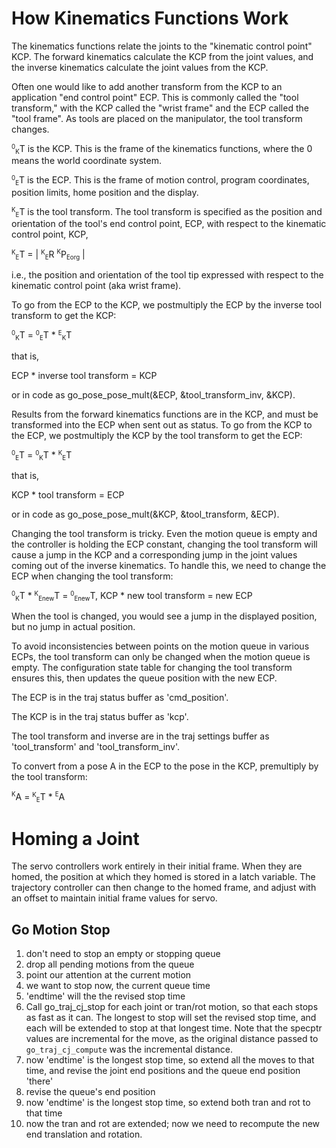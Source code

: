 How Kinematics Functions Work
============
  The kinematics functions relate the joints to the "kinematic control
  point" KCP. The forward kinematics calculate the KCP from the joint
  values, and the inverse kinematics calculate the joint values from
  the KCP. 

  Often one would like to add another transform from the KCP to an
  application "end control point" ECP. This is commonly called the
  "tool transform," with the KCP called the "wrist frame" and the ECP
  called the "tool frame". As tools are placed on the manipulator,
  the tool transform changes.

  <small><sup>0</sup><sub>K</sub></small>T is the KCP. This is the
  frame of the kinematics functions, where the 0 means the world
  coordinate system.

  <small><sup>0</sup><sub>E</sub></small>T is the ECP. This is the
  frame of motion control, program coordinates, position limits, home
  position and the display.

  <small><sup>K</sup><sub>E</sub></small>T is the tool transform.
  The tool transform is specified as the position and orientation
  of the tool's end control point, ECP, with respect to the kinematic
  control point, KCP,

  <small><sup>K</sup><sub>E</sub></small>T = | <small><sup>K</sup><sub>E</sub></small>R <sup><small>K</small></sup>P<sub><small>Eorg</small></sub> |

  i.e., the position and orientation of the tool tip expressed with
  respect to the kinematic control point (aka wrist frame).

  To go from the ECP to the KCP, we postmultiply the ECP by the
  inverse tool transform to get the KCP:

  <small><sup>0</sup><sub>K</sub></small>T = <small><sup>0</sup><sub>E</sub></small>T * <small><sup>E</sup><sub>K</sub></small>T

  that is, 
  
  ECP * inverse tool transform = KCP
  
  or in code as go_pose_pose_mult(&ECP, &tool_transform_inv, &KCP).

  Results from the forward kinematics functions are in the KCP, and
  must be transformed into the ECP when sent out as status. To go from the KCP to the ECP, we postmultiply the KCP by the tool transform to get the ECP:

  <small><sup>0</sup><sub>E</sub></small>T = <small><sup>0</sup><sub>K</sub></small>T * <small><sup>K</sup><sub>E</sub></small>T

  that is,

  KCP * tool transform = ECP

  or in code as go_pose_pose_mult(&KCP, &tool_transform, &ECP).

  Changing the tool transform is tricky. Even the motion queue is
  empty and the controller is holding the ECP constant, changing the
  tool transform will cause a jump in the KCP and a corresponding jump
  in the joint values coming out of the inverse kinematics. To handle
  this, we need to change the ECP when changing the tool transform:

  <small><sup>0</sup><sub>K</sub></small>T * <small><sup>K</sup><sub>Enew</sub></small>T = <small><sup>0</sup><sub>Enew</sub></small>T, KCP * new tool transform = new ECP

  When the tool is changed, you would see a jump in the displayed
  position, but no jump in actual position.

  To avoid inconsistencies between points on the motion queue in
  various ECPs, the tool transform can only be changed when the
  motion queue is empty. The configuration state table for changing
  the tool transform ensures this, then updates the queue position
  with the new ECP.

  The ECP is in the traj status buffer as 'cmd_position'.

  The KCP is in the traj status buffer as 'kcp'.

  The tool transform and inverse are in the traj settings buffer
  as 'tool_transform' and 'tool_transform_inv'.

  To convert from a pose A in the ECP to the pose in the KCP, premultiply
  by the tool transform:

  <sup><small>K</small></sup>A = <small><sup>K</sup><sub>E</sub></small>T * <sup><small>E</small></sup>A


Homing a Joint
======
  The servo controllers work entirely in their initial frame. When   they are homed, the position at which they homed is stored in a   latch variable. The trajectory controller can then change to the homed frame, and adjust with an offset to maintain initial frame
  values for servo.

Go Motion Stop
----
1. don't need to stop an empty or stopping queue 
2. drop all pending motions from the queue
3.  point our attention at the current motion 
4.  we want to stop now, the current queue time
5.   'endtime' will the the revised stop time
6.   Call go_traj_cj_stop for each joint or tran/rot motion, so that each stops as fast as it can. The longest to stop will set the revised stop time, and each will be extended to stop at that longest time.  Note that the specptr values are incremental for the move, as the original distance passed to `go_traj_cj_compute` was the incremental distance.
7. now 'endtime' is the longest stop time, so extend all the moves to that time, and revise the joint end positions and the queue end position 'there'
8. revise the queue's end position
9. now 'endtime' is the longest stop time, so extend both tran and rot to that time
10. now the tran and rot are extended; now we need to recompute   the new end translation and rotation.

